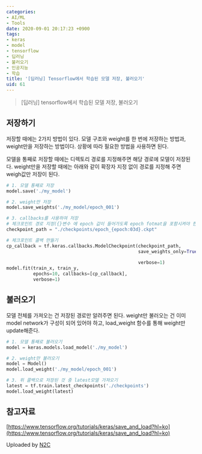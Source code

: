 ```yaml
---
categories:
- AI/ML
- Tools
date: 2020-09-01 20:17:23 +0900
tags:
- keras
- model
- tensorflow
- 딥러닝
- 불러오기
- 인공지능
- 학습
title: '[딥러닝] Tensorflow에서 학습된 모델 저장, 불러오기'
uid: 61
---
```


> [딥러닝] tensorflow에서 학습된 모델 저장, 불러오기
> 

## 저장하기

저장할 때에는 2가지 방법이 있다. 모델 구조와 weight를 한 번에 저장하는 방법과, weight만을 저장하는 방법이다. 상황에 따라 필요한 방법을 사용하면 된다. 

모델을 통째로 저장할 때에는 디렉토리 경로를 지정해주면 해당 경로에 모델이 저장된다. weight만을 저장할 때에는 아래와 같이 확장자 지정 없이 경로를 지정해 주면 weigh값만 저장이 된다.

```python
# 1. 모델 통째로 저장
model.save('./my_model')

# 2. weight만 저장
model.save_weights('./my_model/epoch_001')

# 3. callbacks를 사용하여 저장
# 체크포인트 경로 지정({}변수 에 epoch 값이 들어가도록 epoch fotmat을 포함시켜야 한다.)
checkpoint_path = "./checkpoints/epoch_{epoch:03d}.ckpt"

# 체크포인트 콜백 만들기
cp_callback = tf.keras.callbacks.ModelCheckpoint(checkpoint_path,
                                                 save_weights_only=True,
																								 period=1, # 1개의 epoch마다 저장
                                                 verbose=1)
model.fit(train_x, train_y,
          epochs=10, callbacks=[cp_callback],
          verbose=1)
```

## 불러오기

모델 전체를 가져오는 건 저장된 경로만 알려주면 된다. weight만 불러오는 건 이미 model network가 구성이 되어 있어야 하고, load_weight 함수를 통해 weight만 update해준다.

```python
# 1. 모델 통째로 불러오기
model = keras.models.load_model('./my_model')

# 2. weight만 불러오기
model = Model()
model.load_weight('./my_model/epoch_001')

# 3. 위 콜백으로 저장된 것 중 latest모델 가져오기
latest = tf.train.latest_checkpoints('./checkpoints')
model.load_weight(latest)
```

## 참고자료

[https://www.tensorflow.org/tutorials/keras/save_and_load?hl=ko](https://www.tensorflow.org/tutorials/keras/save_and_load?hl=ko)

Uploaded by [N2C](https://github.com/jmjeon2/Notion2Chirpy)